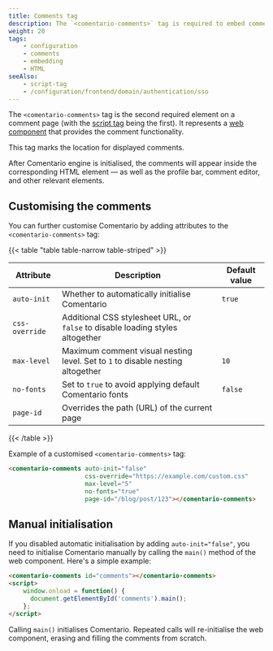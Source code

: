 ```yaml
---
title: Comments tag
description: The `<comentario-comments>` tag is required to embed comments on a page
weight: 20
tags:
    - configuration
    - comments
    - embedding
    - HTML
seeAlso:
    - script-tag
    - /configuration/frontend/domain/authentication/sso
---
```


The `<comentario-comments>` tag is the second required element on a comment page (with the [script tag](script-tag) being the first). It represents a [web component](https://developer.mozilla.org/en-US/docs/Web/API/Web_components) that provides the comment functionality.

<!--more-->

This tag marks the location for displayed comments.

After Comentario engine is initialised, the comments will appear inside the corresponding HTML element — as well as the profile bar, comment editor, and other relevant elements.

## Customising the comments

You can further customise Comentario by adding attributes to the `<comentario-comments>` tag:

{{< table "table table-narrow table-striped" >}}

| Attribute      | Description                                                                    | Default value |
|----------------|--------------------------------------------------------------------------------|---------------|
| `auto-init`    | Whether to automatically initialise Comentario                                 | `true`        |
| `css-override` | Additional CSS stylesheet URL, or `false` to disable loading styles altogether |               |
| `max-level`    | Maximum comment visual nesting level. Set to `1` to disable nesting altogether | `10`          |
| `no-fonts`     | Set to `true` to avoid applying default Comentario fonts                       | `false`       |
| `page-id`      | Overrides the path (URL) of the current page                                   |               |
{{< /table >}}

Example of a customised `<comentario-comments>` tag:

```html
<comentario-comments auto-init="false" 
                     css-override="https://example.com/custom.css"
                     max-level="5"
                     no-fonts="true" 
                     page-id="/blog/post/123"></comentario-comments>
```

## Manual initialisation

If you disabled automatic initialisation by adding `auto-init="false"`, you need to initialise Comentario manually by calling the `main()` method of the web component. Here's a simple example:

```html
<comentario-comments id="comments"></comentario-comments>
<script>
    window.onload = function() {
      document.getElementById('comments').main();
    };
</script>
```

Calling `main()` initialises Comentario. Repeated calls will re-initialise the web component, erasing and filling the comments from scratch.
